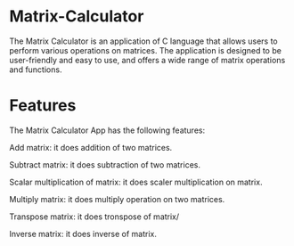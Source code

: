 # Matrix-Calculator

The Matrix Calculator is an application of C language that allows users to perform various operations on matrices. The application is designed to be user-friendly and easy to use, and offers a wide range of matrix operations and functions.

# Features
The Matrix Calculator App has the following features:

Add matrix: it does addition of two matrices.

Subtract matrix: it does subtraction of two matrices.

Scalar multiplication of matrix: it does scaler multiplication on matrix.

Multiply matrix: it does multiply operation on two matrices.

Transpose matrix: it does tronspose of matrix/

Inverse matrix: it does inverse of matrix.
